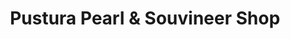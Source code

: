 ---
title: "Pustura Pearl & Souvineer Shop"
url: /puerto-princesa/pustura-pearl-and-souvineer-shop/
shop: variety store
---